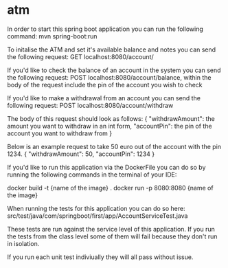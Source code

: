 # atm
In order to start this spring boot application you can run the following command: mvn spring-boot:run

To initalise the ATM and set it's available balance and notes you can send the following request:
GET localhost:8080/account/

If you'd like to check the balance of an account in the system you can send the following request:
POST localhost:8080/account/balance, within the body of the request include the pin of the account you wish to check

If you'd like to make a withdrawal from an account you can send the following request:
POST localhost:8080/account/withdraw

The body of this request should look as follows:
{
    "withdrawAmount": the amount you want to withdraw in an int form,
    "accountPin": the pin of the account you want to withdraw from
}

Below is an example request to take 50 euro out of the account with the pin 1234.
{
    "withdrawAmount": 50,
    "accountPin": 1234
}

If you'd like to run this application via the DockerFile you can do so by running the following commands in the terminal of your IDE:

docker build -t {name of the image} .
docker run -p 8080:8080 {name of the image}

When running the tests for this application you can do so here:
src/test/java/com/springboot/first/app/AccountServiceTest.java

These tests are run against the service level of this application. If you run the tests from the class level some of them will fail because
they don't run in isolation.

If you run each unit test indiviually they will all pass without issue.
